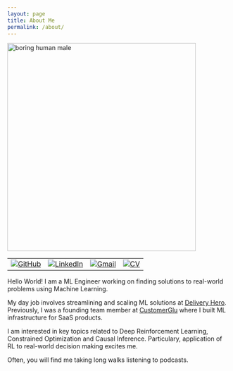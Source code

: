 ```yaml
---
layout: page
title: About Me
permalink: /about/
---
```


<img src="{{site.baseurl}}/images/profile.png" alt="boring human male" width="428" height="472">

<table>
  <tr>
    <td>
        <a href="https://github.com/shakti365"><img src="https://img.shields.io/badge/GitHub--_.svg?style=social&logo=github" alt="GitHub"></a>
    </td>
    <td>
        <a href="https://www.linkedin.com/in/shivam-shakti-999140b8/"><img src="https://img.shields.io/badge/LinkedIn--_.svg?style=social&logo=linkedin" alt="LinkedIn"></a>
    </td>
    <td>
        <a href="mailto:shivam.shakti365@gmail.com"><img src="https://img.shields.io/badge/Gmail--_.svg?style=social&logo=gmail" alt="Gmail"></a>
    </td>
    <td>
        <a href="{{site.baseurl}}/public/Shivam_Shakti_CV.pdf"><img src="https://img.shields.io/badge/-CV-lightgrey" alt="CV"></a>
    </td>
  </tr>
</table>

Hello World! I am a ML Engineer working on finding solutions to real-world problems using Machine Learning.

My day job involves streamlining and scaling ML solutions at [Delivery Hero](https://www.deliveryhero.com). Previously, I was a founding team member at [CustomerGlu](https://customerglu.com) where I built ML infrastructure for SaaS products.

I am interested in key topics related to Deep Reinforcement Learning, Constrained Optimization and Causal Inference. Particulary, application of RL to real-world decision making excites me.

Often, you will find me taking long walks listening to podcasts.

